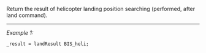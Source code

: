 Return the result of helicopter landing position searching (performed, after land command).


---
*Example 1:*
```sqf
_result = landResult BIS_heli;
```